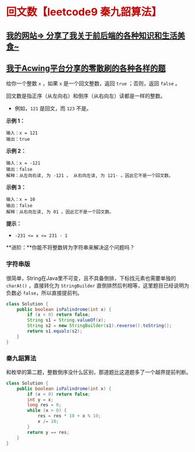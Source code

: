 # <font color='bb000'>回文数【leetcode9 秦九韶算法】</font>

## [我的网站=> 分享了我关于前后端的各种知识和生活美食~](https://www.fanxy.cloud)

## [我于Acwing平台分享的零散刷的各种各样的题](https://www.acwing.com/blog/content/33005/) 

给你一个整数 `x` ，如果 `x` 是一个回文整数，返回 `true` ；否则，返回 `false` 。

回文数是指正序（从左向右）和倒序（从右向左）读都是一样的整数。

- 例如，`121` 是回文，而 `123` 不是。

 

**示例 1：**

```
输入：x = 121
输出：true
```

**示例 2：**

```
输入：x = -121
输出：false
解释：从左向右读, 为 -121 。 从右向左读, 为 121- 。因此它不是一个回文数。
```

**示例 3：**

```
输入：x = 10
输出：false
解释：从右向左读, 为 01 。因此它不是一个回文数。
```

 

**提示：**

- `-231 <= x <= 231 - 1`

 

**进阶：**你能不将整数转为字符串来解决这个问题吗？



### 字符串版

很简单，String在Java里不可变，且不具备倒排，下标找元素也需要单独的 `charAt()` ，直接转化为 `StringBuilder` 直倒排然后判相等，这里题目已经说明为负数必 `false`，所以直接提前判。

```java
class Solution {
    public boolean isPalindrome(int x) {
        if (x < 0) return false;
        String s1 = String.valueOf(x);
        String s2 = new StringBuilder(s1).reverse().toString();
        return s1.equals(s2);
    }
}
```



### 秦九韶算法

和枚举的第二题，整数倒序没什么区别，那道题比这道题多了一个越界提前判断。

```java
class Solution {
    public boolean isPalindrome(int x) {
        if (x < 0) return false;
        int y = x;
        long res = 0;
        while (x > 0) {
            res = res * 10 + x % 10;
            x /= 10;
        }
        return y == res;
    }
}
```